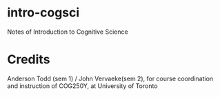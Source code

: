 # intro-cogsci
Notes of Introduction to Cognitive Science 

# Credits
Anderson Todd (sem 1) / John Vervaeke(sem 2), for course coordination and instruction of COG250Y, at University of Toronto <br>


